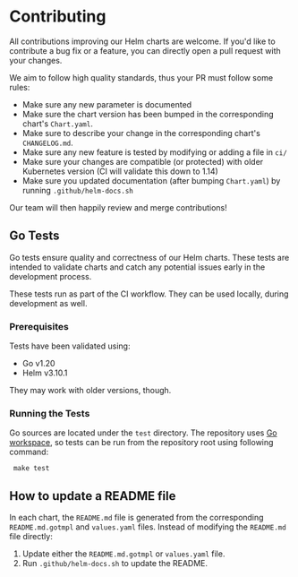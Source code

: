 # Contributing

All contributions improving our Helm charts are welcome. If you'd like to contribute a bug fix or a feature, you can directly open a pull request with your changes.

We aim to follow high quality standards, thus your PR must follow some rules:

- Make sure any new parameter is documented
- Make sure the chart version has been bumped in the corresponding chart's `Chart.yaml`.
- Make sure to describe your change in the corresponding chart's `CHANGELOG.md`.
- Make sure any new feature is tested by modifying or adding a file in `ci/`
- Make sure your changes are compatible (or protected) with older Kubernetes version (CI will validate this down to 1.14)
- Make sure you updated documentation (after bumping `Chart.yaml`) by running `.github/helm-docs.sh`

Our team will then happily review and merge contributions!

## Go Tests

Go tests ensure quality and correctness of our Helm charts. These tests are intended to validate charts and catch any potential issues early in the development process.

These tests run as part of the CI workflow. They can be used locally, during development as well.

### Prerequisites

Tests have been validated using:
* Go v1.20
* Helm v3.10.1

They may work with older versions, though.

### Running the Tests
Go sources are located under the `test` directory. The repository uses [Go workspace][go-ws], so tests can be run from the repository root using following command:

```shell
 make test
 ```
 
## How to update a README file

In each chart, the `README.md` file is generated from the corresponding `README.md.gotmpl` and `values.yaml` files. Instead of modifying the `README.md` file directly:
1. Update either the `README.md.gotmpl` or `values.yaml` file.
1. Run `.github/helm-docs.sh` to update the README.


[go-ws]:https://go.dev/ref/mod#workspaces